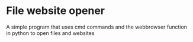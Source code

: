 # File website opener
A simple program that uses cmd commands and the webbrowser function in python to open files and websites
